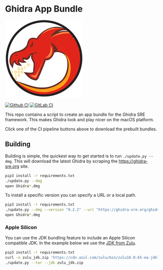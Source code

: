 # Ghidra App Bundle

[![Ghidra](/doc/Ghidra.png)](https://ghidra-sre.org)

[![Github CI](https://github.com/TorgoTorgo/Ghidra-App-Bundle/workflows/CI/badge.svg?branch=master)](https://github.com/TorgoTorgo/Ghidra-App-Bundle/actions?query=workflow%3ACI+branch%3Amaster)
[![GitLab CI](https://gitlab.com/Torgo/ghidra-app-bundle/badges/master/pipeline.svg)](https://gitlab.com/Torgo/ghidra-app-bundle/-/commits/master)

This repo contains a script to create an app bundle for the
Ghidra SRE framework. This makes Ghidra look and play nicer
on the macOS platform.

Click one of the CI pipeline buttons above to download the prebuilt bundles.

## Building

Building is simple, the quickest way to get started is to run `./update.py --dmg`. This will download the latest Ghidra by scraping the https://ghidra-sre.org site.

```bash
pip3 install -r requirements.txt
./update.py --dmg
open Ghidra*.dmg
```

To install a specific version you can specify a URL or a local path.

```bash
pip3 install -r requirements.txt
./update.py --dmg --version "9.2.2" --url "https://ghidra-sre.org/ghidra_9.2.2_PUBLIC_20201229.zip"
open Ghidra*.dmg
```

### Apple Silicon

You can use the JDK bundling feature to include an Apple Silicon compatible
JDK. In the example below we use the [JDK from Zulu](https://www.azul.com/downloads/zulu-community/?os=macos&architecture=arm-64-bit&package=jdk).

```bash
pip3 install -r requirements.txt
curl -o zulu_jdk.zip 'https://cdn.azul.com/zulu/bin/zulu16.0.65-ea-jdk16.0.0-ea.24-macos_aarch64.zip'
./update.py --tar --jdk zulu_jdk.zip
```
